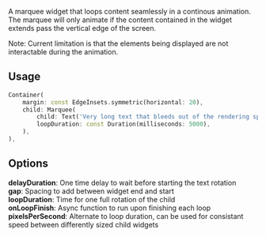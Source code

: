 <!-- 
This README describes the package. If you publish this package to pub.dev,
this README's contents appear on the landing page for your package.

For information about how to write a good package README, see the guide for
[writing package pages](https://dart.dev/guides/libraries/writing-package-pages). 

For general information about developing packages, see the Dart guide for
[creating packages](https://dart.dev/guides/libraries/create-library-packages)
and the Flutter guide for
[developing packages and plugins](https://flutter.dev/developing-packages). 
-->

A marquee widget that loops content seamlessly in a continous animation. The marquee will only animate if the content contained in the widget extends pass the vertical edge of the screen.

Note: Current limitation is that the elements being displayed are not interactable during the animation.

## Usage

```dart
Container(
    margin: const EdgeInsets.symmetric(horizontal: 20),
    child: Marquee(
        child: Text('Very long text that bleeds out of the rendering space'),
        loopDuration: const Duration(milliseconds: 5000),
    ),
),
```

## Options

**delayDuration**: One time delay to wait before starting the text rotation  
**gap**: Spacing to add between widget end and start  
**loopDuration**: Time for one full rotation of the child  
**onLoopFinish**: Async function to run upon finishing each loop  
**pixelsPerSecond**: Alternate to loop duration, can be used for consistant speed between differently sized child widgets  